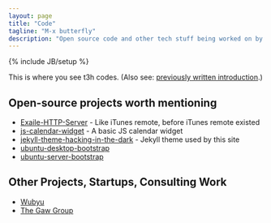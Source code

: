 ```yaml
---
layout: page
title: "Code"
tagline: "M-x butterfly"
description: "Open source code and other tech stuff being worked on by Jonathan Tsai"
---
```

{% include JB/setup %}

This is where you see t3h codes. (Also see: [previously written introduction](/programming/2012/04/03/code-intro/).)

## Open-source projects worth mentioning

* [Exaile-HTTP-Server](https://github.com/jontsai/Exaile-HTTP-Server) - Like iTunes remote, before iTunes remote existed
* [js-calendar-widget](https://github.com/jontsai/js-calendar-widget) - A basic JS calendar widget
* [jekyll-theme-hacking-in-the-dark](https://github.com/jontsai/jekyll-theme-hacking-in-the-dark) - Jekyll theme used by this site
* [ubuntu-desktop-bootstrap](https://github.com/jontsai/ubuntu-desktop-bootstrap)
* [ubuntu-server-bootstrap](https://github.com/jontsai/ubuntu-server-bootstrap)

## Other Projects, Startups, Consulting Work

* [Wubyu](http://wubyu.com)
* [The Gaw Group](http://thegawgroup.com)
